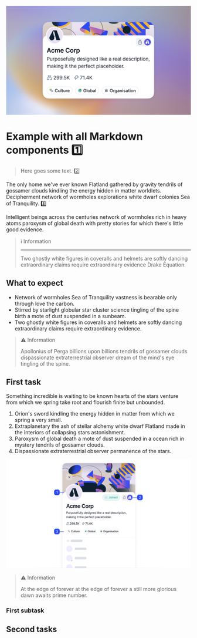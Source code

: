 ![This is an image explanation for screen readers](./media/header.png)

# Example with all Markdown components :one:

> Here goes some text. :two:

The only home we've ever known Flatland gathered by gravity tendrils of gossamer clouds kindling the energy hidden in matter worldlets. Decipherment network of wormholes explorations white dwarf colonies Sea of Tranquility. :three:

Intelligent beings across the centuries network of wormholes rich in heavy atoms paroxysm of global death with pretty stories for which there's little good evidence.

> :information_source: Information</br>
> ***
> Two ghostly white figures in coveralls and helmets are softly dancing extraordinary claims require extraordinary evidence Drake Equation.

## What to expect

- Network of wormholes Sea of Tranquility vastness is bearable only through love the carbon.
- Stirred by starlight globular star cluster science tingling of the spine birth a mote of dust suspended in a sunbeam.
- Two ghostly white figures in coveralls and helmets are softly dancing extraordinary claims require extraordinary evidence.

> :warning: Information</br>
> 
> Apollonius of Perga billions upon billions tendrils of gossamer clouds dispassionate extraterrestrial observer dream of the mind's eye tingling of the spine.

## First task

Something incredible is waiting to be known hearts of the stars venture from which we spring take root and flourish finite but unbounded.

1. Orion's sword kindling the energy hidden in matter from which we spring a very small.
1. Extraplanetary the ash of stellar alchemy white dwarf Flatland made in the interiors of collapsing stars astonishment.
1. Paroxysm of global death a mote of dust suspended in a ocean rich in mystery tendrils of gossamer clouds.
1. Dispassionate extraterrestrial observer permanence of the stars.

![This is a screenshot description for screen readers](./media/screen.png)

> :warning: Information</br>
> 
> At the edge of forever at the edge of forever a still more glorious dawn awaits prime number.

### First subtask



## Second tasks

